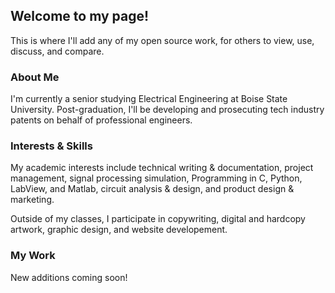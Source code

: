 ## Welcome to my page!

This is where I'll add any of my open source work, for others to view, use, discuss, and compare. 

### About Me

I'm currently a senior studying Electrical Engineering at Boise State University. 
Post-graduation, I'll be developing and prosecuting tech industry patents on behalf of professional engineers.

### Interests & Skills

My academic interests include technical writing & documentation, project management, signal processing simulation, 
Programming in C, Python, LabView, and Matlab, circuit analysis & design, and product design & marketing. 

Outside of my classes, I participate in copywriting, digital and hardcopy artwork, graphic design, 
and website developement.


### My Work

New additions coming soon!
